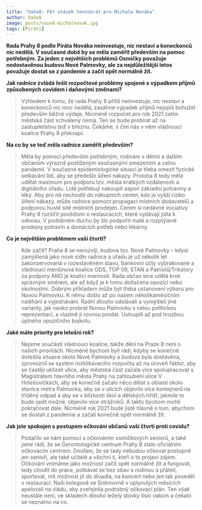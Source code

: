 ```yaml
---
title: "Vaše8: Pět otázek tentokrát pro Michala Nováka"
author: Vaše8
image: posts/vase8-michalnovak.jpg
tags: [Piráti]
---
```


**Rada Prahy 8 podle Piráta Nováka neinvestuje, nic nestaví a koneckonců nic nedělá. V současné době by se měla zaměřit především na pomoc potřebným. Za jeden z největších problémů Osmičky považuje nedostavěnou budovu Nové Palmovky, ale za nejdůležitější letos považuje dostat se z pandemie a začít opět normálně žít.**

**Jak radnice zvládá řešit rozpočtové problémy spojené s výpadkem příjmů způsobených covidem i daňovými změnami?**
> Vzhledem k tomu, že rada Prahy 8 příliš neinvestuje, nic nestaví a koneckonců nic moc nedělá, zasáhne výpadek příjmů nejspíš bohužel především běžné výdaje. Nicméně rozpočet pro rok 2021 zatím městská část schválený nemá. Ten se bude probírat až na zastupitelstvu teď v březnu. Čekáme, s čím nás v něm vládnoucí koalice Prahy 8 překvapí.

**Na co by se teď měla radnice zaměřit především?**
> Měla by pomoci především potřebným, rodinám s dětmi a dalším občanům výrazně postiženým současnými omezeními a celou pandemií. V současné epidemiologické situaci je třeba omezit fyzické setkávání lidí, aby se předešlo šíření nákazy. Protoha 8 tedy měla udělat maximum pro podporu tzv. města krátkých vzdáleností a digitálního úřadu. Lidé potřebují nakoupit aspoň základní potraviny a léky. Aby pro ně nechodili do nákupních center, kde je vyšší riziko šíření nákazy, může radnice pomoct propagací místních  dodavatelů a podporou husté sítě místních prodejen. Cením si nedávné iniciativy Prahy 8 rozšířit povědomí o restauracích, které vydávají jídla k odnosu. V podobném duchu by šlo podpořit malé a rozptýlené prodejny potravin a domácích potřeb nebo lékárny.

**Co je největším problémem vaší čtvrti?**
> Kde začít? Praha 8 se nerozvíjí, budova tzv. Nové Palmovky – kdysi zamýšlená jako nové sídlo radnice a úřadu je už několik let zakonzervovaná v rozestavěném stavu, bankovní účty vybrakované a vládnoucí menšinová koalice ODS, TOP 09, STAN	a Patriotů/Trikólory za podpory ANO je koalicí marnosti. Rada občas sice udělá krok správným směrem, ale až když je k tomu dotlačena opozicí nebo okolnostmi. Dobrým příkladem může být třeba ustanovení výboru pro Novou Palmovku. K němu došlo až po našem několikaměsíčním naléhání a vyjednávání. Radní dlouho odolávali a vymýšleli jiné varianty, jak naoko probrat Novou Palmovku s celou politickou reprezentací, a vlastně ji rovnou prodat. Ustoupili až pod hrozbou úplného opozičního bojkotu.

**Jaké máte priority pro letošní rok?**
> Nejsme součástí vládnoucí koalice, takže dění na Praze 8 není o našich prioritách. Nicméně bychom byli rádi, kdyby se konečně dořešila situace okolo Nové Palmovky a budova byla dostavěna, zprovoznil se systém rozklikávacího rozpočtu až na úroveň faktur, aby se častěji uklízeli ulice, aby městská část začala více spolupracovat s Magistrátem hlavního města Prahy na zahloubení ulice V Holešovičkách, aby se konečně začalo něco dělat s oblastí okolo stanice metra Palmovka, aby se v ulicích objevilo více kontejnerů na tříděný odpad a aby se v blízkosti škol a dětských hřišť, jakmile to bude opět možné, objevilo více strážníků. A takto bychom mohli pokračovat dále. Nicméně rok 2021 bude jistě hlavně o tom, abychom se dostali z pandemie a začali konečně opět normálně žít.

**Jak jste spokojen s postupem očkování občanů vaší čtvrti proti covidu?**
> Podařilo se nám pomoci s očkováním osmičkových seniorů, a také jsme rádi, že se Gerontologické centrum Prahy 8 stalo oficiálním očkovacím centrem. Doufám, že se tady nebudou očkovat postupně jen senioři, ale také učitelé a všichni ti, kteří o to projeví zájem. Očkování vnímáme jako možnost začít opět normálně žít a fungovat, tedy chodit do práce, potkávat se bez obav s rodinou a přáteli, sportovat, mít možnost jít do divadla, na koncert nebo jen tak posedět v restauraci. Naši kolegové ve Sněmovně v uplynulých měsících apelovali na vládu, aby zveřejnila podrobný očkovací plán. Ten však neustále není, ve skladech dlouho ležely stovky tisíc vakcín a čekalo se neznámo na co.
